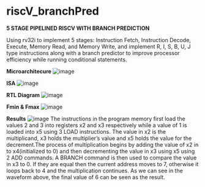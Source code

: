 # riscV_branchPred

**5 STAGE PIPELINED RISCV WITH BRANCH PREDICTION**

Using rv32i to implement 5 stages: Instruction Fetch, Instruction Decode, Execute, Memory Read, and Memory Write, and implement R, I, S, B, U, J type instructions along with a branch predictor to improve processor efficiency while running conditional statements.

**Microarchitecure**
![image](https://github.com/user-attachments/assets/98ff967e-64ab-4154-a78d-998dd45692a0)

**ISA**
![image](https://github.com/user-attachments/assets/778e9b57-2bd8-4fd5-a44a-132760e24b3c)

**RTL Diagram**
![image](https://github.com/user-attachments/assets/4a86a73e-c9e9-4feb-b4f4-fb6634b99a4b)

**Fmin & Fmax**
![image](https://github.com/user-attachments/assets/b4d6d332-2a10-492d-bcd9-4ec323b93d5e)

**Results**
![image](https://github.com/user-attachments/assets/0854ee91-bc5e-4949-b3c7-d74c69cffca7)
 The instructions in the program memory first load the values 2 and 3 into registers x2 and x3 respectively while a value of 1 is loaded into x5 using 3 LOAD instructions. The value in x2 is the multiplicand, x3 holds the multiplier’s value and x5 holds the value for the 
decrement.The process of multiplication begins by adding the value of x2 in to x4(initialized to 0) and then decrementing the value in x3 using x5 using 2 ADD commands. A BRANCH command is then used to compare the value in x3 to 0. If they are equal then the current address moves to 7, otherwise it loops back to 4 and the multiplication continues. As we can see in the waveform above, the final value of 6 can be seen as the result.

